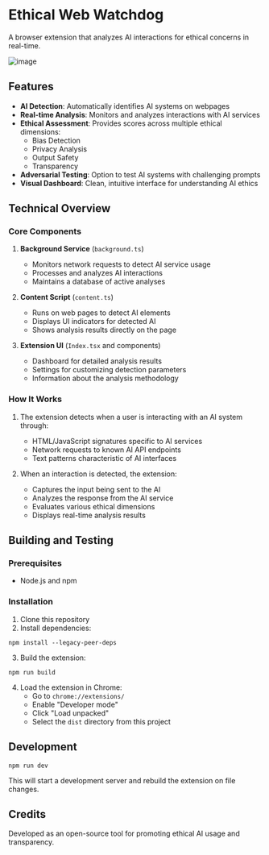 # Ethical Web Watchdog

A browser extension that analyzes AI interactions for ethical concerns in real-time.

![image](https://github.com/user-attachments/assets/50c2a193-e13d-4593-adaf-e3ba0542417d)


## Features

- **AI Detection**: Automatically identifies AI systems on webpages
- **Real-time Analysis**: Monitors and analyzes interactions with AI services
- **Ethical Assessment**: Provides scores across multiple ethical dimensions:
  - Bias Detection
  - Privacy Analysis
  - Output Safety
  - Transparency
- **Adversarial Testing**: Option to test AI systems with challenging prompts
- **Visual Dashboard**: Clean, intuitive interface for understanding AI ethics

## Technical Overview

### Core Components

1. **Background Service** (`background.ts`)
   - Monitors network requests to detect AI service usage
   - Processes and analyzes AI interactions
   - Maintains a database of active analyses

2. **Content Script** (`content.ts`)
   - Runs on web pages to detect AI elements
   - Displays UI indicators for detected AI
   - Shows analysis results directly on the page

3. **Extension UI** (`Index.tsx` and components)
   - Dashboard for detailed analysis results
   - Settings for customizing detection parameters
   - Information about the analysis methodology

### How It Works

1. The extension detects when a user is interacting with an AI system through:
   - HTML/JavaScript signatures specific to AI services
   - Network requests to known AI API endpoints
   - Text patterns characteristic of AI interfaces

2. When an interaction is detected, the extension:
   - Captures the input being sent to the AI
   - Analyzes the response from the AI service
   - Evaluates various ethical dimensions
   - Displays real-time analysis results

## Building and Testing

### Prerequisites

- Node.js and npm

### Installation

1. Clone this repository
2. Install dependencies:
```
npm install --legacy-peer-deps
```

3. Build the extension:
```
npm run build
```

4. Load the extension in Chrome:
   - Go to `chrome://extensions/`
   - Enable "Developer mode"
   - Click "Load unpacked"
   - Select the `dist` directory from this project

## Development

```
npm run dev
```

This will start a development server and rebuild the extension on file changes.

## Credits

Developed as an open-source tool for promoting ethical AI usage and transparency.
